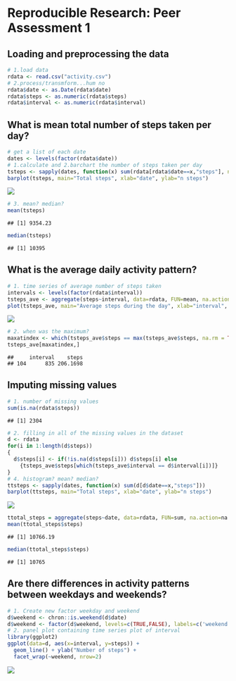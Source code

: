 # Reproducible Research: Peer Assessment 1


## Loading and preprocessing the data

```r
# 1.load data
rdata <- read.csv("activity.csv")  
# 2.process/transmform...hum no
rdata$date <- as.Date(rdata$date)
rdata$steps <- as.numeric(rdata$steps)
rdata$interval <- as.numeric(rdata$interval)
```

## What is mean total number of steps taken per day?

```r
# get a list of each date
dates <- levels(factor(rdata$date))
# 1.calculate and 2.barchart the number of steps taken per day
tsteps <- sapply(dates, function(x) sum(rdata[rdata$date==x,"steps"], na.rm=TRUE))
barplot(tsteps, main="Total steps", xlab="date", ylab="n steps")
```

![](PA1_template_files/figure-html/unnamed-chunk-2-1.png) 

```r
# 3. mean? median?
mean(tsteps)
```

```
## [1] 9354.23
```

```r
median(tsteps)
```

```
## [1] 10395
```

## What is the average daily activity pattern?

```r
# 1. time series of average number of steps taken
intervals <- levels(factor(rdata$interval))
tsteps_ave <- aggregate(steps~interval, data=rdata, FUN=mean, na.action=na.omit)
plot(tsteps_ave, main="Average steps during the day", xlab="interval", ylab="average steps over time", type = 'l')
```

![](PA1_template_files/figure-html/unnamed-chunk-3-1.png) 

```r
# 2. when was the maximum?
maxatindex <- which(tsteps_ave$steps == max(tsteps_ave$steps, na.rm = TRUE))
tsteps_ave[maxatindex,]
```

```
##     interval    steps
## 104      835 206.1698
```

## Imputing missing values

```r
# 1. number of missing values
sum(is.na(rdata$steps))
```

```
## [1] 2304
```

```r
# 2. filling in all of the missing values in the dataset
d <- rdata
for(i in 1:length(d$steps))
{
  d$steps[i] <- if(!is.na(d$steps[i])) d$steps[i] else
    {tsteps_ave$steps[which(tsteps_ave$interval == d$interval[i])]}
}
# 4. histogram? mean? median?
ttsteps <- sapply(dates, function(x) sum(d[d$date==x,"steps"]))
barplot(ttsteps, main="Total steps", xlab="date", ylab="n steps")
```

![](PA1_template_files/figure-html/unnamed-chunk-4-1.png) 

```r
ttotal_steps = aggregate(steps~date, data=rdata, FUN=sum, na.action=na.omit)
mean(ttotal_steps$steps)
```

```
## [1] 10766.19
```

```r
median(ttotal_steps$steps)
```

```
## [1] 10765
```

## Are there differences in activity patterns between weekdays and weekends?

```r
# 1. Create new factor weekday and weekend
d$weekend <- chron::is.weekend(d$date)
d$weekend <- factor(d$weekend, levels=c(TRUE,FALSE), labels=c('weekend','weekday'))
# 2. panel plot containing time series plot of interval
library(ggplot2)
ggplot(data=d, aes(x=interval, y=steps)) +
  geom_line() + ylab("Number of steps") +
  facet_wrap(~weekend, nrow=2)
```

![](PA1_template_files/figure-html/unnamed-chunk-5-1.png) 

